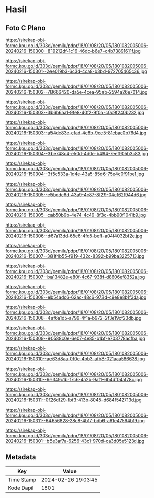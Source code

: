 # Hasil

## Foto C Plano

https://sirekap-obj-formc.kpu.go.id/303d/pemilu/pdpr/18/01/08/20/05/1801082005006-20240216-150300--819212df-1c16-46dc-b6e7-c4b73891611f.jpg

https://sirekap-obj-formc.kpu.go.id/303d/pemilu/pdpr/18/01/08/20/05/1801082005006-20240216-150301--2ee019b3-6c3d-4ca8-b3bd-972705465c36.jpg

https://sirekap-obj-formc.kpu.go.id/303d/pemilu/pdpr/18/01/08/20/05/1801082005006-20240216-150302--78666420-da5e-4cea-95ab-2594a26e7014.jpg

https://sirekap-obj-formc.kpu.go.id/303d/pemilu/pdpr/18/01/08/20/05/1801082005006-20240216-150303--3b6b6aa1-9fe8-40f2-9f0a-c0c9f240b232.jpg

https://sirekap-obj-formc.kpu.go.id/303d/pemilu/pdpr/18/01/08/20/05/1801082005006-20240216-150303--a54dc83e-cfad-4c8b-9ee5-81ebac0b76d4.jpg

https://sirekap-obj-formc.kpu.go.id/303d/pemilu/pdpr/18/01/08/20/05/1801082005006-20240216-150304--3be748c4-e50d-4d0e-b494-7eef905b3c83.jpg

https://sirekap-obj-formc.kpu.go.id/303d/pemilu/pdpr/18/01/08/20/05/1801082005006-20240216-150304--3f5c533a-1d4e-43a5-85d6-75e4c0f91be1.jpg

https://sirekap-obj-formc.kpu.go.id/303d/pemilu/pdpr/18/01/08/20/05/1801082005006-20240216-150305--e5bddc6d-43a9-4c87-8f29-04cf62f944d6.jpg

https://sirekap-obj-formc.kpu.go.id/303d/pemilu/pdpr/18/01/08/20/05/1801082005006-20240216-150305--cab50b9b-4e74-4c49-8f3c-4bb90f1041b9.jpg

https://sirekap-obj-formc.kpu.go.id/303d/pemilu/pdpr/18/01/08/20/05/1801082005006-20240216-150306--d67a13dd-65e6-4fd5-beff-a04f4032bf2e.jpg

https://sirekap-obj-formc.kpu.go.id/303d/pemilu/pdpr/18/01/08/20/05/1801082005006-20240216-150307--381f4b55-f919-432c-8392-b99ba3225713.jpg

https://sirekap-obj-formc.kpu.go.id/303d/pemilu/pdpr/18/01/08/20/05/1801082005006-20240216-150307--ba13482e-e80f-4c67-938f-d8606ef8352a.jpg

https://sirekap-obj-formc.kpu.go.id/303d/pemilu/pdpr/18/01/08/20/05/1801082005006-20240216-150308--eb54adc6-62ac-48c6-973d-c9e8e8b1f3da.jpg

https://sirekap-obj-formc.kpu.go.id/303d/pemilu/pdpr/18/01/08/20/05/1801082005006-20240216-150308--4af6a1d5-a799-4f1a-b972-2f3e19cf23db.jpg

https://sirekap-obj-formc.kpu.go.id/303d/pemilu/pdpr/18/01/08/20/05/1801082005006-20240216-150309--90588c0e-6e07-4e85-b1bf-e703778acfba.jpg

https://sirekap-obj-formc.kpu.go.id/303d/pemilu/pdpr/18/01/08/20/05/1801082005006-20240216-150310--ae63d8aa-0f0e-4bb3-afb8-021aaa586638.jpg

https://sirekap-obj-formc.kpu.go.id/303d/pemilu/pdpr/18/01/08/20/05/1801082005006-20240216-150310--6e349c1b-f7c6-4a2b-9af1-6b4df04af78c.jpg

https://sirekap-obj-formc.kpu.go.id/303d/pemilu/pdpr/18/01/08/20/05/1801082005006-20240216-150311--0f26df29-fbf3-413b-8045-d684f542713d.jpg

https://sirekap-obj-formc.kpu.go.id/303d/pemilu/pdpr/18/01/08/20/05/1801082005006-20240216-150311--64656828-28c8-4b17-bdb6-a61e47564b19.jpg

https://sirekap-obj-formc.kpu.go.id/303d/pemilu/pdpr/18/01/08/20/05/1801082005006-20240216-150301--b5e3af7a-6256-43c1-970d-ca3d05e5123d.jpg


## Metadata

| Key        | Value               |
| ---------- | ------------------- |
| Time Stamp | 2024-02-26 19:03:45 |
| Kode Dapil | 1801                |



